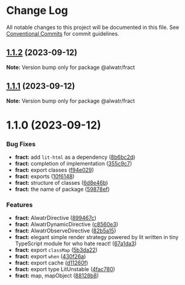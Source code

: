 # Change Log

All notable changes to this project will be documented in this file.
See [Conventional Commits](https://conventionalcommits.org) for commit guidelines.

## [1.1.2](https://github.com/AliMD/fract/compare/@alwatr/fract@1.1.1...@alwatr/fract@1.1.2) (2023-09-12)

**Note:** Version bump only for package @alwatr/fract

## [1.1.1](https://github.com/AliMD/fract/compare/@alwatr/fract@1.1.0...@alwatr/fract@1.1.1) (2023-09-12)

**Note:** Version bump only for package @alwatr/fract

# 1.1.0 (2023-09-12)

### Bug Fixes

* **fract:** add `lit-html` as a dependency ([8b6bc2d](https://github.com/AliMD/fract/commit/8b6bc2da27d5ad2613f911041ee7c77c20cd1bcf))
* **fract:** completion of implementation ([355c9c7](https://github.com/AliMD/fract/commit/355c9c72f94b63f9334dc9c70ebb2b78fc3482c6))
* **fract:** export classes ([f94e029](https://github.com/AliMD/fract/commit/f94e029263b05788db71946333f867dc47576672))
* **fract:** exports ([10f6148](https://github.com/AliMD/fract/commit/10f614899fcfa44fc69f2c3569210958286a456b))
* **fract:** structure of classes ([6d8e46b](https://github.com/AliMD/fract/commit/6d8e46b34020bc0b7689cace1ea0278b64af92e9))
* **fract:** the name of package ([59878ef](https://github.com/AliMD/fract/commit/59878ef6e6bf579a8a900fa108dc0231af27221c))

### Features

* **fract:** AlwatrDirective ([899467c](https://github.com/AliMD/fract/commit/899467c878a36a3dd92acc07dfb861ee9db400cf))
* **fract:** AlwatrDynamicDirective ([c8560e3](https://github.com/AliMD/fract/commit/c8560e35cf68189de2d0ffc979b49fcd9829427b))
* **fract:** AlwatrObserveDirective ([82b5a15](https://github.com/AliMD/fract/commit/82b5a15d003f61d340a7e6c7ce912c1f40af84a6))
* **fract:** elegant simple render strategy powered by lit written in tiny TypeScript module for who hate react! ([67a1da3](https://github.com/AliMD/fract/commit/67a1da3326d545d9f58e04beadfe267480d72fb8))
* **fract:** export `classMap` ([5b3da22](https://github.com/AliMD/fract/commit/5b3da2279e5f8211cdf800d3ee56d0e72e111bbc))
* **fract:** export `when` ([430f26a](https://github.com/AliMD/fract/commit/430f26a8b65796bcb875bd92215449c58a947b56))
* **fract:** export cache ([d11260f](https://github.com/AliMD/fract/commit/d11260f443e9d01c3ad0885a3b5ef46f466e058d))
* **fract:** export type LitUnstable ([4fac780](https://github.com/AliMD/fract/commit/4fac78092e152a04071c465ef195ae6573a0f984))
* **fract:** map, mapObject ([88128b8](https://github.com/AliMD/fract/commit/88128b8cb9b05e51eeec58df0e130a659940ff82))
